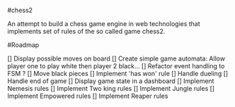#chess2

An attempt to build a chess game engine in web technologies that implements set of rules of the so called game chess2.

#Roadmap

[] Display possible moves on board
[] Create simple game automata: Allow player one to play white then player 2 black...
[] Refactor event handling to FSM ?
[] Move black pieces
[] Implement 'has won' rule
[] Handle dueling
[] Handle end of game
[] Display game state in a dashboard
[] Implement Nemesis rules
[] Implement Two king rules
[] Implement Jungle rules
[] Implement Empowered rules
[] Implement Reaper rules
